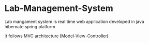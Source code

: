 # Lab-Management-System

Lab mangament system is real time web application developed in java hibernate spring platform

It follows MVC architecture (Model-View-Controller)
